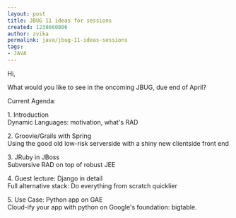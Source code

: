 ```yaml
---
layout: post
title: JBUG 11 ideas for sessions
created: 1238660806
author: zvika
permalink: java/jbug-11-ideas-sessions
tags:
- JAVA
---
```

<p>Hi,</p>
<p>What would you like to see in the oncoming JBUG, due end of April?</p>
<p>Current Agenda:</p>
<p>1. Introduction<br />
Dynamic Languages: motivation, what's RAD</p>
<p>2. Groovie/Grails with Spring<br />
Using the good old low-risk serverside with a shiny new clientside front end</p>
<p>3. JRuby in JBoss<br />
Subversive RAD on top of robust JEE</p>
<p>4. Guest lecture: Django in detail<br />
Full alternative stack: Do everything from scratch quicklier</p>
<p>5. Use Case: Python app on GAE<br />
Cloud-ify your app with python on Google's foundation: bigtable.</p>
<p>&nbsp;</p>
